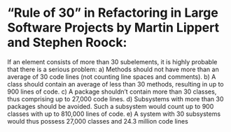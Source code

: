 #  “Rule of 30” in Refactoring in Large Software Projects by Martin Lippert and Stephen Roock:
If an element consists of more than 30 subelements, it is highly probable that there is a serious problem:
a) Methods should not have more than an average of 30 code lines (not counting line spaces and comments).
b) A class should contain an average of less than 30 methods, resulting in up to 900 lines of code.
c) A package shouldn’t contain more than 30 classes, thus comprising up to 27,000 code lines.
d) Subsystems with more than 30 packages should be avoided. Such a subsystem would count up to 900 classes with up to 810,000 lines of code.
e) A system with 30 subsystems would thus possess 27,000 classes and 24.3 million code lines
